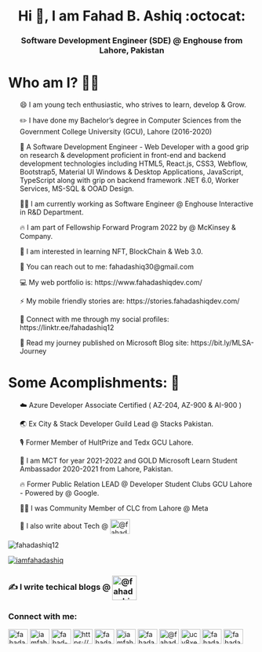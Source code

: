 <!--
**fahadashiq12/fahadashiq12** is a ✨ _special_ ✨ repository because its `README.md` (this file) appears on your GitHub profile.
Here are some ideas to get you started:

- 🔭 I’m currently working on 
- 🌱 I’m currently learning ...
- 👯 I’m looking to collaborate on ...
- 🤔 I’m looking for help with ...
- 💬 Ask me about ...
- 📫 How to reach me: ...
<ul> ⚡ Junior Software Engineer. </ul>
<ul> 🎙️ I consider myself Technophile. </ul>
- 😄 Pronouns: ...
<ul> ☁️ I am currently learning & practicing Web Architecture, Azure Cloud and DevOps. </ul>
-  Fun fact: ...
-->

<h1 align="center">Hi 👋, I am Fahad B. Ashiq :octocat: </h1>
<h3 align="center"> Software Development Engineer (SDE) @ Enghouse from Lahore, Pakistan </h3>

# Who am I? 👨‍💻
<p>
<list>
<ul> 😄 I am young tech enthusiastic, who strives to learn, develop & Grow. </ul>
<ul> ✏️ I have done my Bachelor’s degree in Computer Sciences from the Government College University (GCU), Lahore (2016-2020) </ul>
<ul> 🚀 A Software Development Engineer - Web Developer with a good grip on research & development proficient in front-end and backend development technologies including HTML5, React.js, CSS3, Webflow, Bootstrap5, Material UI Windows & Desktop Applications, JavaScript, TypeScript along with grip on backend framework .NET 6.0, Worker Services, MS-SQL & OOAD Design. </ul>
<ul> 👨‍💻 I am currently working as Software Engineer @ Enghouse Interactive in R&D Department. </ul>
<ul> 🔥 I am part of Fellowship Forward Program 2022 by @ McKinsey & Company. </ul>
<ul> 💎 I am interested in learning NFT, BlockChain & Web 3.0. </ul>
<ul> 📩 You can reach out to me: fahadashiq30@gmail.com </ul>
<ul> 💻 My web portfolio is: https://www.fahadashiqdev.com/ </ul>
<ul> ⚡ My mobile friendly stories are: https://stories.fahadashiqdev.com/ </ul>
<ul> 🌱 Connect with me through my social profiles: https://linktr.ee/fahadashiq12 </ul>
<ul> 💬 Read my journey published on Microsoft Blog site: https://bit.ly/MLSA-Journey </ul>
</list>
</p>

# Some Acomplishments: 🚀
<p>
  <list>
    <ol> ☁️ Azure Developer Associate Certified ( AZ-204, AZ-900 & AI-900 ) </ol> 
    <ol> 🌏 Ex City & Stack Developer Guild Lead @ Stacks Pakistan. </ol>
    <ol> 🎙️ Former Member of HultPrize and Tedx GCU Lahore. </ol>
    <ol> 🔭 I am MCT for year 2021-2022 and GOLD Microsoft Learn Student Ambassador 2020-2021 from Lahore, Pakistan. </ol>
    <ol> 🔥  Former Public Relation LEAD @ Developer Student Clubs GCU Lahore - Powered by @ Google. </ol>
    <ol> 🙌🏻 I was Community Member of CLC from Lahore @ Meta </ol>
    <ol> 💬 I also write about Tech  @ <a href="https://medium.com/@fahadashiq30" target="blank"><img align="center" src="https://cdn.jsdelivr.net/npm/simple-icons@3.0.1/icons/medium.svg" alt="@fahadashiq30" height="30" width="40" /></a> </ol>
  </list>
</p>

<p align="left"> <img src="https://komarev.com/ghpvc/?username=fahadashiq12&label=Profile%20views&color=0e75b6&style=flat" alt="fahadashiq12" /> </p>

<p align="left"> <a href="https://twitter.com/iamfahadashiq" target="blank"><img src="https://img.shields.io/twitter/follow/iamfahadashiq?logo=twitter&style=for-the-badge" alt="iamfahadashiq" /></a> </p>

### :writing_hand: I write techical blogs @ <a href="https://dev.to/fahadashiq12" target="blank"><img align="center" src="https://cdn.jsdelivr.net/npm/simple-icons@3.0.1/icons/dev-dot-to.svg" alt="@fahadashiq30" height="50" width="50" /></a> 

<h3 align="left">Connect with me:</h3>
<p align="left">
<a href="https://codepen.io/fahadashiq" target="blank"><img align="center" src="https://cdn.jsdelivr.net/npm/simple-icons@3.0.1/icons/codepen.svg" alt="fahadashiq" height="30" width="40" /></a>
<a href="https://twitter.com/iamfahadashiq" target="blank"><img align="center" src="https://cdn.jsdelivr.net/npm/simple-icons@3.0.1/icons/twitter.svg" alt="iamfahadashiq" height="30" width="40" /></a>
<a href="https://linkedin.com/in/fahad-ashiq-303/" target="blank"><img align="center" src="https://cdn.jsdelivr.net/npm/simple-icons@3.0.1/icons/linkedin.svg" alt="fahad-ashiq-303/" height="30" width="40" /></a>
<a href="https://stackoverflow.com/users/https://stackexchange.com/users/12114647/fahad-ashiq" target="blank"><img align="center" src="https://cdn.jsdelivr.net/npm/simple-icons@3.0.1/icons/stackoverflow.svg" alt="https://stackexchange.com/users/12114647/fahad-ashiq" height="30" width="40" /></a>
<a href="https://fb.com/fahadashiq30" target="blank"><img align="center" src="https://cdn.jsdelivr.net/npm/simple-icons@3.0.1/icons/facebook.svg" alt="fahadashiq30" height="30" width="40" /></a>
<a href="https://instagram.com/iamfahadashiq" target="blank"><img align="center" src="https://cdn.jsdelivr.net/npm/simple-icons@3.0.1/icons/instagram.svg" alt="iamfahadashiq" height="30" width="40" /></a>
<a href="https://www.behance.net/fahadashiq57b7" target="blank"><img align="center" src="https://cdn.jsdelivr.net/npm/simple-icons@3.0.1/icons/behance.svg" alt="fahadashiq57b7" height="30" width="40" /></a>
<a href="https://medium.com/@fahadashiq30" target="blank"><img align="center" src="https://cdn.jsdelivr.net/npm/simple-icons@3.0.1/icons/medium.svg" alt="@fahadashiq30" height="30" width="40" /></a>
<a href="https://www.youtube.com/c/ucy8xex2txdyiipoo8yatbeq/featured" target="blank"><img align="center" src="https://cdn.jsdelivr.net/npm/simple-icons@3.0.1/icons/youtube.svg" alt="ucy8xex2txdyiipoo8yatbeq/featured" height="30" width="40" /></a>
<a href="https://www.hackerrank.com/fahadashiq30" target="blank"><img align="center" src="https://cdn.jsdelivr.net/npm/simple-icons@3.0.1/icons/hackerrank.svg" alt="fahadashiq30" height="30" width="40" /></a>
<a href="https://linktr.ee/fahadashiq12" target="blank"><img align="center" src="https://cdn.jsdelivr.net/npm/simple-icons@6.17.0/icons/betfair.svg" alt="fahadashiq30" height="30" width="40" /></a>
</p>   
